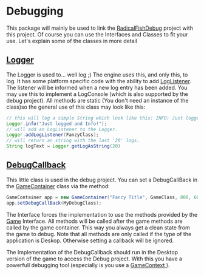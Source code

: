 Debugging
=================

This package will mainly be used to link the [RadicalFishDebug][6] project with this project. Of course you can use the 
Interfaces and Classes to fit your use. Let's explain some of the classes in more detail


[Logger][1]
----------------

The Logger is used to... well log ;) The engine uses this, and only this, to log. It has some platform specific code with the ability to add [LogListener][2].
The listener will be informed when a new log entry has been added. You may use this to implement a LogConsole (which is also supported by the debug project).
All methods are static (You don't need an instance of the class)so the general use of this class may look like this:
```Java
// this will log a simple String which look like this: INFO: Just logged and Info!
Logger.info("Just logged and Info!");
// will add an LogListener to the Logger.
Logger.addLogListener(FanzyClass);
// will return an string with the last '20' logs. 
String logText = Logger.getLogAsString(20)
```


[DebugCallback][3]
----------------

This little class is used in the debug project. You can set a DebugCallBack in the [GameContainer][4] class via the method:
```Java
GameContainer app = new GameContainer("Fancy Title", GameClass, 800, 600, yesWeWantGL20);
app.setDebugCallBack(MyDebugClass);
```
The Interface forces the implementation to use the methods provided by the [Game][5] Interface. All methods will be called after the game methods are called by the game container. 
This way you always get a clean state from the game to debug. Note that all methods are only called if the type of the application is Deskop. Otherwise setting a callback will be ignored.

The Implementation of the DebugCallback should run in the Desktop version of the game to access the Debug project. With this you have a powerfull debugging tool (especially is you use a [GameContext ][7]).


[1]: https://github.com/Regiden/RadicalFishEngine/blob/master/_RadicalFishGDX/src/de/radicalfish/debug/Logger.java
[2]: https://github.com/Regiden/RadicalFishEngine/blob/master/_RadicalFishGDX/src/de/radicalfish/debug/LogListener.java
[3]: https://github.com/Regiden/RadicalFishEngine/blob/master/_RadicalFishGDX/src/de/radicalfish/debug/DebugCallback.java
[4]: https://github.com/Regiden/RadicalFishEngine/blob/master/_RadicalFishGDX/src/de/radicalfish/GameContainer.java
[5]: https://github.com/Regiden/RadicalFishEngine/blob/master/_RadicalFishGDX/src/de/radicalfish/Game.java
[6]: https://github.com/Regiden/RadicalFishEngine/tree/master/_RadicalFishDebug
[7]: https://github.com/Regiden/RadicalFishEngine/blob/master/_RadicalFishGDX/src/de/radicalfish/context/GameContext.java